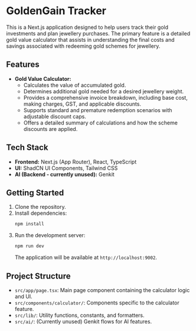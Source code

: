 # GoldenGain Tracker

This is a Next.js application designed to help users track their gold investments and plan jewellery purchases. The primary feature is a detailed gold value calculator that assists in understanding the final costs and savings associated with redeeming gold schemes for jewellery.

## Features

*   **Gold Value Calculator:**
    *   Calculates the value of accumulated gold.
    *   Determines additional gold needed for a desired jewellery weight.
    *   Provides a comprehensive invoice breakdown, including base cost, making charges, GST, and applicable discounts.
    *   Supports standard and premature redemption scenarios with adjustable discount caps.
    *   Offers a detailed summary of calculations and how the scheme discounts are applied.

## Tech Stack

*   **Frontend:** Next.js (App Router), React, TypeScript
*   **UI:** ShadCN UI Components, Tailwind CSS
*   **AI (Backend - currently unused):** Genkit

## Getting Started

1.  Clone the repository.
2.  Install dependencies:
    ```bash
    npm install
    ```
3.  Run the development server:
    ```bash
    npm run dev
    ```
    The application will be available at `http://localhost:9002`.

## Project Structure

*   `src/app/page.tsx`: Main page component containing the calculator logic and UI.
*   `src/components/calculator/`: Components specific to the calculator feature.
*   `src/lib/`: Utility functions, constants, and formatters.
*   `src/ai/`: (Currently unused) Genkit flows for AI features.
